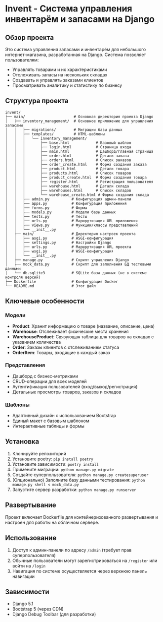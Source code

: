 # Invent - Система управления инвентарём и запасами на Django

## Обзор проекта

Это система управления запасами и инвентарём для небольшого интернет-магазина, разработанная на Django. Система позволяет пользователям:

- Управлять товарами и их характеристиками
- Отслеживать запасы на нескольких складах
- Создавать и управлять заказами клиентов
- Просматривать аналитику и статистику по бизнесу

## Структура проекта

```
invent/
├── main/                      # Основная директория проекта Django
│   ├── inventory_management/  # Основное приложение для управления запасами
│   │   ├── migrations/        # Миграции базы данных
│   │   ├── templates/         # HTML-шаблоны
│   │   │   └── inventory_management/
│   │   │       ├── base.html            # Базовый шаблон
│   │   │       ├── login.html           # Страница входа
│   │   │       ├── main.html            # Дашборд/главная страница
│   │   │       ├── order.html           # Детали заказа
│   │   │       ├── orders.html          # Список заказов
│   │   │       ├── order_create.html    # Форма создания заказа
│   │   │       ├── product.html         # Детали товара
│   │   │       ├── products.html        # Список товаров
│   │   │       ├── product_create.html  # Форма создания товара
│   │   │       ├── register.html        # Регистрация пользователя
│   │   │       ├── warehouse.html       # Детали склада
│   │   │       ├── warehouses.html      # Список складов
│   │   │       └── warehouse_create.html # Форма создания склада
│   │   ├── admin.py          # Конфигурация админ-панели
│   │   ├── apps.py           # Конфигурация приложения
│   │   ├── forms.py          # Формы
│   │   ├── models.py         # Модели базы данных
│   │   ├── tests.py          # Тесты
│   │   ├── urls.py           # Маршрутизация URL приложения
│   │   ├── views.py          # Функции/классы представлений
│   │   └── __init__.py
│   ├── main/                 # Директория настроек проекта
│   │   ├── asgi.py           # ASGI-конфигурация
│   │   ├── settings.py       # Настройки Django
│   │   ├── urls.py           # Маршрутизация URL проекта
│   │   ├── wsgi.py           # WSGI-конфигурация
│   │   └── __init__.py
│   ├── manage.py             # Скрипт управления Django
│   ├── mock_data.py          # Скрипт для заполнения БД тестовыми данными
│   └── db.sqlite3            # SQLite база данных (не в системе контроля версий)
├── Dockerfile                # Конфигурация Docker
└── README.md                 # Этот файл
```

## Ключевые особенности

### Модели
- **Product**: Хранит информацию о товаре (название, описание, цена)
- **Warehouse**: Отслеживает физические места хранения
- **WarehouseProduct**: Связующая таблица для товаров на складах с указанием количества
- **Order**: Заказы клиентов с отслеживанием статуса
- **OrderItem**: Товары, входящие в каждый заказ

### Представления
- Дашборд с бизнес-метриками
- CRUD-операции для всех моделей
- Аутентификация пользователей (вход/выход/регистрация)
- Детальные просмотры товаров, заказов и складов

### Шаблоны
- Адаптивный дизайн с использованием Bootstrap
- Единый макет с базовым шаблоном
- Интерактивные таблицы и формы

## Установка

1. Клонируйте репозиторий
2. Установите poetry: `pip install poetry`
3. Установите зависимости: `poetry install`
4. Примените миграции: `python manage.py migrate`
5. Создайте суперпользователя: `python manage.py createsuperuser`
6. (Опционально) Заполните базу данными тестирования: `python manage.py shell < mock_data.py`
6. Запустите сервер разработки: `python manage.py runserver`

## Развертывание

Проект включает Dockerfile для контейнеризованного развертывания и настроен для работы на облачном сервере.

## Использование

1. Доступ к админ-панели по адресу `/admin` (требует прав суперпользователя)
2. Обычные пользователи могут зарегистрироваться на `/register` или войти на `/login`
3. Навигация по системе осуществляется через верхнюю панель навигации

## Зависимости

- Django 5.1
- Bootstrap 5 (через CDN)
- Django Debug Toolbar (для разработки)
